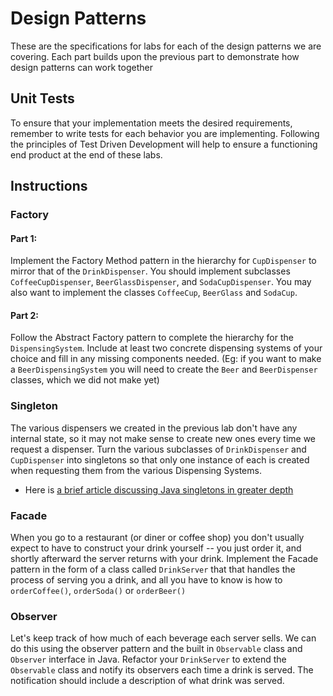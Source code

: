 # Design Patterns
These are the specifications for labs for each of the design patterns we are covering.
Each part builds upon the previous part to demonstrate how design patterns can work together

## Unit Tests

To ensure that your implementation meets the desired requirements, remember to write tests for
each behavior you are implementing.
Following the principles of Test Driven Development will help to ensure a functioning end product
at the end of these labs.

## Instructions
### Factory

#### Part 1:
Implement the Factory Method pattern in the hierarchy for `CupDispenser` to mirror that of the `DrinkDispenser`. You should implement subclasses `CoffeeCupDispenser`, `BeerGlassDispenser`, and `SodaCupDispenser`. You may also want to implement the classes `CoffeeCup`, `BeerGlass` and `SodaCup`.

#### Part 2:

Follow the Abstract Factory pattern to complete the hierarchy for the `DispensingSystem`. Include at
least two concrete dispensing systems of your choice and fill in any missing components needed.
(Eg: if you want to make a `BeerDispensingSystem` you will need to create the `Beer`
and `BeerDispenser` classes, which we did not make yet)

### Singleton

The various dispensers we created in the previous lab don't have any internal state, so it may not make sense to create new ones every
time we request a dispenser. Turn the various subclasses of `DrinkDispenser` and `CupDispenser` into singletons so that only one instance of
each is created when requesting them from the various Dispensing Systems.

- Here is [a brief article discussing Java singletons in greater depth](http://www.softwaregeek.net/2013/01/singleton-design-pattern-in-java.html)

### Facade

When you go to a restaurant (or diner or coffee shop) you don't usually expect to have to construct your drink yourself -- you just order it,
and shortly afterward the server returns with your drink. Implement the Facade pattern in the form of a class called `DrinkServer` that that handles
the process of serving you a drink, and all you have to know is how to `orderCoffee()`, `orderSoda()` or `orderBeer()`

### Observer

Let's keep track of how much of each beverage each server sells. We can do this using the observer pattern and the built in `Observable` class
and `Observer` interface in Java. Refactor your `DrinkServer` to extend the `Observable` class and notify its observers each time a drink is served.
The notification should include a description of what drink was served.
